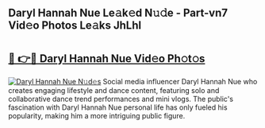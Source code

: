 ## Daryl Hannah Nue Le𝚊k𝚎d N𝚞𝚍e - Part-vn7 Vid𝚎o Photos Le𝚊ks JhLhl

# <h2><a href="http://fb2cxq5.evod.top/?m=Daryl+Hannah+Nue">🔗 👉🔴 Daryl Hannah Nue Vid𝚎o Ph𝚘t𝚘s</a></h2>

[![Daryl Hannah Nue N𝚞d𝚎s](https://i.imgur.com/8V9OHl7.gif)](http://fb2cxq5.evod.top/?m=Daryl+Hannah+Nue)
Social media influencer Daryl Hannah Nue who creates engaging lifestyle and dance content, featuring solo and collaborative dance trend performances and mini vlogs. The public's fascination with Daryl Hannah Nue personal life has only fueled his popularity, making him a more intriguing public figure. 
